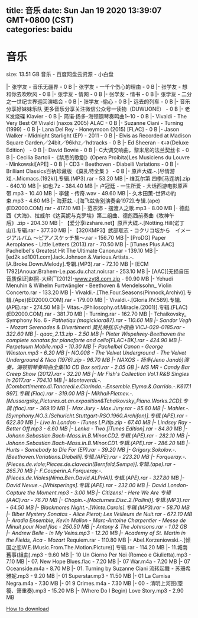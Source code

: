 
title: 音乐
date: Sun Jan 19 2020 13:39:07 GMT+0800 (CST)    
categories: baidu
---

# 音乐
size: 13.51 GB
 音乐 - 百度网盘云资源 - 小白盘
 
|- 张学友 - 音乐无疆界 - 0 B
|- 张学友 - 一千个伤心的理由 - 0 B
|- 张学友 - 想和你去吹吹风 - 0 B
|- 张学友 - 情网 - 0 B
|- 张学友 - 情书 - 0 B
|- 张学友 - 二分之一世纪世界巡回演唱会 - 0 B
|- 张学友  -偷心 - 0 B
|- 远去的列车 - 0 B
|- 音乐分享好妹妹乐队  更多音乐分享关注微信公众号一读物（DUWUONE） - 0 B
|- 老K发烧碟 Klavier - 0 B
|- 简诺·扬多-海顿钢琴奏鸣曲1~10 - 0 B
|- Vivaldi - The Very Best Of Vivaldi (naxos 2005) ALAC - 0 B
|- Suzanne Ciani - Turning (1999) - 0 B
|- Lana Del Rey - Honeymoon (2015) [FLAC] - 0 B
|- Jason Walker - Midnight Starlight (EP) - 2011 - 0 B
|- Elvis as Recorded at Madison Square Garden／24bit／96khz／hdtracks - 0 B
|- Ed Sheeran - 《÷》（Deluxe Edition） - 0 B
|- David Bowie - 0 B
|- C大调交响曲，黎米尼的法兰契丝卡 - 0 B
|- Cecilia Bartoli -《禁忌的歌剧》(Opera Proibita)Les Musiciens du Louvre · Minkowski[APE] - 0 B
|- CD3 - Beethoven - Diabelli Variations - 0 B
|- Brilliant Classics百衲珍藏版 《莫扎特全集 》 - 0 B
|- 原声大碟.-.[尽情游戏.-.Micmacs.(192k)].专辑.(MP3).rar - 53.20 MB
|- 维瓦尔第.四季[马连纳].zip - 640.10 MB
|- 如也.7z - 384.40 MB
|- 卢冠廷 - 一生所爱 - 大话西游电影原声带.mp3 - 10.40 MB
|- 李健 - 传奇.wav - 49.60 MB
|- 久木田薫-世界の約束.mp3 - 4.60 MB
|- 海菲兹.-.[海飞兹告别演奏会1972].专辑.(ape)(ED2000.COM).rar - 417.10 MB
|- 范宗沛 - 摆渡人之歌.mp3 - 8.00 MB
|- 德彪西《大海》、拉威尔《达芙妮与克罗埃》第二组曲、德彪西前奏曲《牧神午后》.zip - 204.30 MB
|- 【爱分享izshare.net】原声大碟.-.[Notting.Hill(诺丁山)].专辑.rar - 377.30 MB
|- 【320KMP3】武部聡志 - コクリコ坂から　イメージアルバム ～ピアノスケッチ集～.rar - 156.70 MB
|- [ProDG] Paper Aeroplanes - Little Letters (2013).rar - 70.50 MB
|- [iTunes Plus AAC] Pachelbel's Greatest Hit The Ultimate Canon.rar - 139.10 MB
|- [ed2k.sd1001.com]Jack.Johnson.&amp;.Various.Artists.-.[A.Broke.Down.Melody].专辑.(MP3).rar - 72.10 MB
|- [ECM 1792]Anouar.Brahem-Le.pas.du.chat.noir.rar - 253.10 MB
|- [AAC][无损自压音质保证]赵照-大经厂[2012]-www.zyt8.com.zip - 90.90 MB
|- Yehudi Menuhin & Wilhelm Furtwängler - Beethoven & Mendelssohn_ Violin Concerto.rar - 133.20 MB
|- Vivaldi.-.[The.Four.Seasons(Pinnock,Archiv)].专辑.(Ape)(ED2000.COM).rar - 179.00 MB
|- Vivaldi.-.[Gloria.RV.589].专辑.(APE).rar - 274.50 MB
|- Vitas.-.[Philosophy.of.Miracle.(2001)].专辑.(FLAC)(ED2000.COM).rar - 381.70 MB
|- Turning.rar - 162.70 MB
|- Tchaikovsky_ Symphony No. 6 - _Pathetiqu (magickiara87).rar - 110.60 MB
|- Sandor Vegh - Mozart Serenades & Divertimenti 莫扎特弦乐小夜曲 VICJ-029-0185.rar - 322.60 MB
|- qaac_2.13.zip - 2.50 MB
|- Pieter Wispelwey-Beethoven the complete sonatas for pianoforte and cello[FLAC+BK].rar - 424.90 MB
|- Perpetuum Mobile.mp3 - 10.30 MB
|- Pachelbel Canon - George Winston.mp3 - 6.20 MB
|- NO.008 - The Velvet Underground - The Velvet Underground & Nico (1976).zip - 96.70 MB
|- NAXOS - 扬多(Jeno Jandó)演奏，海顿钢琴奏鸣曲全集(10 CD Box set).rar - 2.05 GB
|- MS MR - Candy Bar Creep Show (2012).rar - 32.20 MB
|- Mr Fish's Collection Vol.1 R&B Singles in 2017.rar - 704.10 MB
|- Monteverdi.-.[Combattimento.di.Tancredi.e.Clorinda.-.Ensemble.Elyma.&amp;.Garrido.-.K617.1997].专辑.(Flac).rar - 319.00 MB
|- Mikhail·Pletnev.-.[Mussorgsky_Pictures.at.an.exposition&Tchaikovsky_Piano.Works.2CD].专辑.(flac).rar - 369.10 MB
|- Max Jury - Max Jury.rar - 85.60 MB
|- Mahler.-.[Symphony.NO.3.(Schuricht.Stuttgart-RSO.1960.Archifon)].专辑.(APE).rar - 622.80 MB
|- Live In London - iTunes LP.itlp.zip - 67.40 MB
|- Lindsey Ray - Better Off.mp3 - 6.60 MB
|- Lenka - Two [iTunes Edition].rar - 84.80 MB
|- Johann.Sebastian.Bach-Mass.in.B.Minor.CD2.专辑.(APE).rar - 282.10 MB
|- Johann.Sebastian.Bach-Mass.in.B.Minor.CD1.专辑.(APE).rar - 286.20 MB
|- Hurts - Somebody to Die For (EP).rar - 39.20 MB
|- Grigory.Sokolov.-.[Beethoven.Variations.Diabelli].专辑.(APE).rar - 223.20 MB
|- Forqueray.-.[Pieces.de.viole;Pieces.de.clavecin(Bernfeld,Sempe)].专辑.(ape).rar - 265.70 MB
|- F.Couperin.A.Forqueray.-.[Pieces.de.Violes(Nima.Ben.David.ALPHA)].专辑.(APE).rar - 327.80 MB
|- David.Nevue.-.[Whisperings].专辑.(APE).rar - 232.00 MB
|- David London-Capture the Moment.mp3 - 3.00 MB
|- Citizens! - Here We Are 专辑 (AAC).rar - 76.70 MB
|- Chopin.-.[Nocturnes.Disc.2.(Pollini)].专辑.(MP3).rar - 64.50 MB
|- Blackmores.Night.-.[Winte.Carols].专辑.(MP3).rar - 58.70 MB
|- Biber Mystery Sonatas - Alice Pierot; Les Veilleurs de Nuit.rar - 672.10 MB
|- Aradia Ensemble, Kevin Mallon - Marc-Antoine Charpentier - Messe de Minuit pour Noel.flac - 250.50 MB
|- Antony & The Johnsons.rar - 1.02 GB
|- Andrew Belle - In My Veins.mp3 - 12.20 MB
|- Academy of St. Martin in the Fields, Aca - Mozart_ Requiem.rar - 110.80 MB
|- Abel.Korzeniowski.-.[倾国之恋W.E.(Music.From.The.Motion.Picture)].专辑.rar - 114.20 MB
|- 11.城南舊事(組曲).mp3 - 9.60 MB
|- 10 Un Giorno Per Noi (Romeo e Giulietta).mp3 - 7.10 MB
|- 07. New Hope Blues.flac - 7.20 MB
|- 07 War.m4a - 7.20 MB
|- 07 Oceanside.m4a - 8.70 MB
|- 01. Turning by Suzanne Ciani 流转起舞 - 苏珊希雅妮.mp3 - 9.20 MB
|- 01 Superstar.mp3 - 11.50 MB
|- 01 La Camisa Negra.m4a - 7.30 MB
|- 01 9 Crimes.m4a - 7.30 MB
|- 00 - 清明上河图(箜篌、箫重奏).mp3 - 15.20 MB
|- (Where Do I Begin) Love Story.mp3 - 2.90 MB

[How to download](https://bpcam.bemobtrk.com/go/2ceec3aa-1ca2-46d6-b9ff-aaa5c184517c?jno=5528)